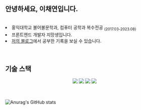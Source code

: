 ## 안녕하세요, 이채연입니다.
<div align="left">
  <br>
  <li> 홍익대학교 불어불문학과, 컴퓨터 공학과 복수전공 <sub>(2017.03-2023.08)</sub></li>
  <li> 프론트엔드 개발자 지망생입니다. </li>
  <li><a href = "https://velog.io/@colorkite10">저의 블로그</a>에서 공부한 기록을 보실 수 있습니다.</li>
</div>
</br>
</br>

## 기술 스택
<div align="center">
  <img  src="https://img.shields.io/badge/C++-3766AB?style=flat-square&logo=C%2B%2B&logoColor=white"/>
  <img  src="https://img.shields.io/badge/Javascript-F7DF1E?style=flat-square&logo=JavaScript&logoColor=white"/>
  <img  src="https://img.shields.io/badge/React-61DAFB?style=flat-square&logo=React&logoColor=white"/>
  <img src="https://img.shields.io/badge/github-181717?style=flat-square&logo=github&logoColor=white">
</div>
</br>
</br>

![Anurag's GitHub stats](https://github-readme-stats.vercel.app/api?username=colorkite10&show_icons=true&theme=vue)

<!--
**colorkite10/colorkite10** is a ✨ _special_ ✨ repository because its `README.md` (this file) appears on your GitHub profile.

Here are some ideas to get you started:

- 🔭 I’m currently working on ...
- 🌱 I’m currently learning ...
- 👯 I’m looking to collaborate on ...
- 🤔 I’m looking for help with ...
- 💬 Ask me about ...
- 📫 How to reach me: ...
- 😄 Pronouns: ...
- ⚡ Fun fact: ...
-->
